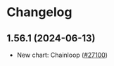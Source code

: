# Changelog

## 1.56.1 (2024-06-13)

* New chart: Chainloop ([#27100](https://github.com/bitnami/charts/pull/27100))
